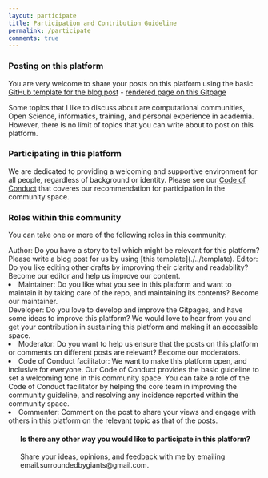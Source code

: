 ```yaml
---
layout: participate
title: Participation and Contribution Guideline
permalink: /participate
comments: true
---
```


<div class="row justify-content-between">
<div class="col-md-8 pr-5">

<h3>Posting on this platform</h3>

<p>You are very welcome to share your posts on this platform using the basic <a href="https://raw.githubusercontent.com/malvikasharan/surrounded-by-giants/gh-pages/template.md">GitHub template for the blog post</a> - <a href="./../template">rendered page on this Gitpage</a></p>

<p>Some topics that I like to discuss about are computational communities, Open Science, informatics, training, and personal experience in academia. However, there is no limit of topics that you can write about to post on this platform.</p>

<h3>Participating in this platform</h3>

<p>We are dedicated to providing a welcoming and supportive environment for all people, regardless of background or identity. Please see our <a href="./../conduct">Code of Conduct</a> that coveres our recommendation for participation in the community space.</p>

<h3>Roles within this community</h3>

<p>You can take one or more of the following roles in this community:</p>

</li>Author: Do you have a story to tell which might be relevant for this platform? Please write a blog post for us by using [this template](./../template).</li>
</li>Editor: Do you like editing other drafts by improving their clarity and readability? Become our editor and help us improve our content.</li>
<li>Maintainer: Do you like what you see in this platform and want to maintain it by taking care of the repo, and maintaining its contents? Become our maintainer.</li>
</li>Developer: Do you love to develop and improve the Gitpages, and have some ideas to improve this platform? We would love to hear from you and get your contribution in sustaining this platform and making it an accessible space.</li>
<li>Moderator: Do you want to help us ensure that the posts on this platform or comments on different posts are relevant? Become our moderators.</li>
<li>Code of Conduct facilitator: We want to make this platform open, and inclusive for everyone. Our Code of Conduct provides the basic guideline to set a welcoming tone in this community space. You can take a role of the Code of Conduct facilitator by helping the core team in improving the community guideline, and resolving any incidence reported within the community space.</li>
<li>Commenter: Comment on the post to share your views and engage with others in this platform on the relevant topic as that of the posts.</li>
<ul>

<h4>Is there any other way you would like to participate in this platform?</h4>

<p>Share your ideas, opinions, and feedback with me by emailing <a href-"mailto: email.surroundedbygiants@gmail.com">email.surroundedbygiants@gmail.com</a>.<p>
